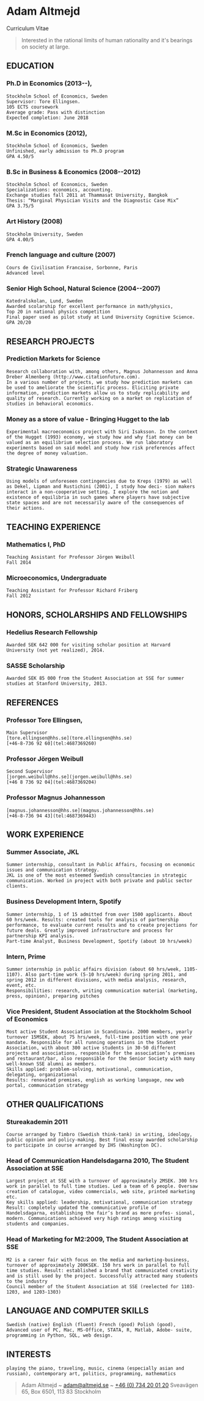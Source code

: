 # Adam Altmejd
Curriculum Vitae
>  Interested in the rational limits of human rationality and it's bearings on society at large.


## EDUCATION

### Ph.D in Economics (2013--), 
    Stockholm School of Economics, Sweden
    Supervisor: Tore Ellingsen. 
    105 ECTS coursework
    Average grade: Pass with distinction
    Expected completion: June 2018

### M.Sc in Economics (2012), 
    Stockholm School of Economics, Sweden 
    Unfinished, early admission to Ph.D program
    GPA 4.50/5

### B.Sc in Business & Economics (2008--2012)
    Stockholm School of Economics, Sweden
    Specializations: economics, accounting. 
    Exchange studies fall 2011 at Thammasat University, Bangkok
    Thesis: “Marginal Physician Visits and the Diagnostic Case Mix”
    GPA 3.75/5

### Art History (2008)
    Stockholm University, Sweden
    GPA 4.00/5

### French language and culture (2007)
    Cours de Civilisation Francaise, Sorbonne, Paris
    Advanced level 

### Senior High School, Natural Science (2004--2007)
    Katedralskolan, Lund, Sweden
    Awarded scolarship for excellent performance in math/physics, 
    Top 20 in national physics competition 
    Final paper used as pilot study at Lund University Cognitive Science.
    GPA 20/20


## RESEARCH PROJECTS

### Prediction Markets for Science
    Research collaboration with, among others, Magnus Johannesson and Anna Dreber Almenberg (http://www.citationfuture.com).
    In a various number of projects, we study how prediction markets can be used to ameliorate the scientific process. Eliciting private information, prediction markets allow us to study replicability and quality of research. Currently working on a market on replication of studies in behavioral economics.

### Money as a store of value - Bringing Hugget to the lab
    Experimental macroeconomics project with Siri Isaksson. In the context of the Hugget (1993) economy, we study how and why fiat money can be valued as an equilibrium selection process. We run laboratory experiments based on said model and study how risk preferences affect the degree of money valuation.

### Strategic Unawareness
    Using models of unforeseen contingencies due to Kreps (1979) as well as Dekel, Lipman and Rustichini (2001), I study how deci- sion makers interact in a non-cooperative setting. I explore the notion and existence of equilibria in such games where players have subjective state spaces and are not necessarily aware of the consequences of their actions.


## TEACHING EXPERIENCE

### Mathematics I, PhD
    Teaching Assistant for Professor Jörgen Weibull
    Fall 2014

### Microeconomics, Undergraduate
    Teaching Assistant for Professor Richard Friberg 
    Fall 2012

## HONORS, SCHOLARSHIPS AND FELLOWSHIPS

### Hedelius Research Fellowship 
    Awarded SEK 642 000 for visiting scholar position at Harvard University (not yet realized), 2014.

### SASSE Scholarship 
    Awarded SEK 85 000 from the Student Association at SSE for summer studies at Stanford University, 2013.


## REFERENCES

### Professor Tore Ellingsen, 
    Main Supervisor
    [tore.ellingsen@hhs.se](tore.ellingsen@hhs.se)
    [+46-8-736 92 60](tel:4687369260)

### Professor Jörgen Weibull
    Second Supervisor
    [jorgen.weibull@hhs.se](jorgen.weibull@hhs.se)
    [+46 8 736 92 04](tel:4687369204)

### Professor Magnus Johannesson
    [magnus.johannesson@hhs.se](magnus.johannesson@hhs.se)
    [+46-8-736 94 43](tel:4687369443)


## WORK EXPERIENCE

### Summer Associate, JKL
    Summer internship, consultant in Public Affairs, focusing on economic issues and communication strategy. 
    JKL is one of the most esteemed Swedish consultancies in strategic communication. Worked in project with both private and public sector clients.

### Business Development Intern, Spotify
    Summer internship, 1 of 15 admitted from over 1500 applicants. About 60 hrs/week. Results: created tools for analysis of partnership performance, to evaluate current results and to create projections for future deals. Greatly improved infrastructure and process for partnership KPI analysis.
    Part-time Analyst, Business Development, Spotify (about 10 hrs/week)

### Intern, Prime
    Summer internship in public affairs division (about 60 hrs/week, 1105-1107). Also part-time work (5-10 hrs/week) during spring 2011, and spring 2012 in different divisions, with media analysis, research, event, etc.
    Responsibilities: research, writing communication material (marketing, press, opinion), preparing pitches

### Vice President, Student Association at the Stockholm School of Economics
    Most active Student Association in Scandinavia. 2000 members, yearly turnover 15MSEK, about 75 hrs/week, full-time position with one year mandate. Responsible for all running operations in the Student Association, with about 300 active students in 30-50 different projects and associations, responsible for the association’s premises and restaurant/bar, also responsible for the Senior Society with many well-known SSE alumni as members.
    Skills applied: problem-solving, motivational, communication, delegating, organizational
    Results: renovated premises, english as working language, new web portal, communication strategy


## OTHER QUALIFICATIONS

### Stureakademin 2011
    Course arranged by Timbro (Swedish think-tank) in writing, ideology, public opinion and policy-making. Best final essay awarded scholarship to participate in course arranged by IHS (Washington DC). 

### Head of Communication Handelsdagarna 2010, The Student Association at SSE
    Largest project at SSE with a turnover of approximately 2MSEK. 300 hrs work in parallel to full time studies. Led a team of 6 people. Oversaw creation of catalogue, video commercials, web site, printed marketing etc.
    Key skills applied: leadership, motivational, communication strategy
    Result: completely updated the communicative profile of Handelsdagarna, establishing the fair’s brand as more profes- sional, modern. Communications achieved very high ratings among visiting students and companies.

### Head of Marketing for M2:2009, The Student Association at SSE
    M2 is a career fair with focus on the media and marketing-business, turnover of approximately 200KSEK. 150 hrs work in parallel to full time studies. Result: established a brand that communicated creativity and is still used by the project. Successfully attracted many students to the industry
    Council member of the Student Association at SSE (reelected for 1103-1203, and 1203-1303)


## LANGUAGE AND COMPUTER SKILLS
    Swedish (native) English (fluent) French (good) Polish (good), Advanced user of PC, Mac, MS-Office, STATA, R, Matlab, Adobe- suite, programming in Python, SQL, web design.

## INTERESTS
    playing the piano, traveling, music, cinema (especially asian and russian), contemporary art, politics, programming, mathematics

> Adam Altmejd ~ [adam@altmejd.se](adam@altmejd.se) ~ [+46 (0) 734 20 01 20](tel:46734200120)
> Sveavägen 65, Box 6501, 113 83 Stockholm
